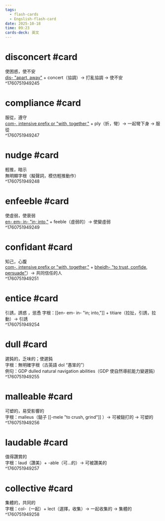 ```yaml
---
tags:
  - flash-cards
  - Engslish-flash-card
date: 2025-10-18
time: 09:23
cards-deck: 英文
---
```


# disconcert #card  
使困惑，使不安  
[dis- "apart, away"](dis-%20"apart,%20away".md)  + concert（協調）→ 打亂協調 → 使不安  
^1760751949245

# compliance #card  
服從，遵守  
[com-, intensive prefix or "with, together,"](com-,%20intensive%20prefix%20or%20"with,%20together,".md) + ply（折，彎）→ 一起彎下身 → 服從  
^1760751949247

# nudge #card  
輕推，暗示  
無明顯字根（擬聲詞，模仿輕推動作）  
^1760751949248

# enfeeble #card  
使虛弱，使衰弱  
[en- em- in-  "in; into,"](en-%20em-%20in-%20%20"in;%20into,".md) + feeble（虛弱的）→ 使變虛弱  
^1760751949249

# confidant #card  
知己，心腹  
[com-, intensive prefix or "with, together,"](com-,%20intensive%20prefix%20or%20"with,%20together,".md) + [bheidh- "to trust, confide, persuade"](bheidh-%20"to%20trust,%20confide,%20persuade".md)）→ 共同信任的人  
^1760751949251

# entice #card  
引誘，誘惑 ，慫恿
字根：[[en- em- in-  "in; into,"]] + titiare（拉扯，引誘，拉動）→ 引誘  
^1760751949254


# dull #card  
遲鈍的，乏味的；使遲鈍  
字根：無明確字根（古英語 dol “愚笨的”）  
例句：GDP dulled natural navigation abilities（GDP 使自然導航能力變遲鈍）  
^1760751949255

# malleable #card  
可塑的，易受影響的  
字根：malleus（鎚子 [[-mele "to crush, grind"]] ）→ 可被鎚打的 → 可塑的  
^1760751949256


# laudable #card  
值得讚賞的  
字根：laud（讚美）+ -able（可…的）→ 可被讚美的  
^1760751949257

# collective #card  
集體的，共同的  
字根：col-（一起）+ lect（選擇，收集）→ 一起收集的 → 集體的  
^1760751949258
